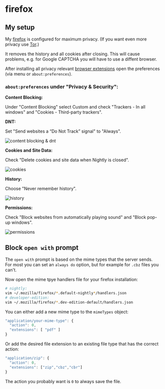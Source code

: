# firefox

## My setup

My [firefox](https://www.mozilla.org/en-US/firefox/nightly/notes/) is configured for maximum privacy. (If you want even more privacy use [Tor](https://www.torproject.org).)

It removes the history and all cookies after closing. This will cause problems, e.g. for Google CAPTCHA you will have to use a diffent browser.

After installing all privacy relevant [browser extensions](#browser-extensions) open the preferences (via menu or `about:preferences`).

### `about:preferences` under "Privacy & Security":

**Content Blocking:**

Under "Content Blocking" select Custom and check "Trackers - In all windows" and "Cookies - Third-party trackers".

**DNT:**

Set "Send websites a “Do Not Track” signal" to "Always".

![content blocking & dnt](https://i.imgur.com/gcehBcm.png)

**Cookies and Site Data:**

Check "Delete cookies and site data when Nightly is closed".

![cookies](https://i.imgur.com/jhgQvdq.png)

**History:**

Choose "Never remember history".

![history](https://i.imgur.com/BEuKmdA.png)

**Permissions:**

Check "Block websites from automatically playing sound" and "Block pop-up windows".

![permissions](https://i.imgur.com/BUwYSWO.png)

## Block `open with` prompt

The `open with` prompt is based on the mime types that the server sends. For
most you can set an `always do` option, but for example for `.cbz` files
you can't. 

Now open the mime tpye handlers file for your firefox installation:

```sh
# nightly:
vim ~/.mozilla/firefox/*.default-nightly*/handlers.json
# developer-edition:
vim ~/.mozilla/firefox/*.dev-edition-default/handlers.json
```

You can either add a new mime type to the `mimeTypes` object:

```js
"application/your-mime-type": {
  "action": 0,
  "extensions": [ "pdf" ]
}
```

Or add the desired file extension to an existing file type that has the correct
action:

```js
"application/zip": {
  "action": 0,
  "extensions": ["zip","cbz","cbr"]
}
```

The action you probably want is `0` to always save the file.

